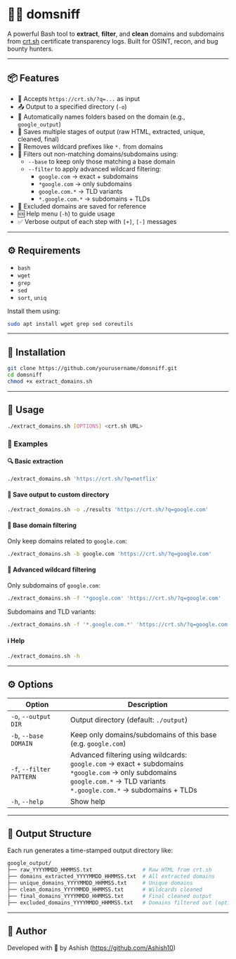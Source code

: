 # 🕵️‍♂️ domsniff

A powerful Bash tool to **extract**, **filter**, and **clean** domains and subdomains from [crt.sh](https://crt.sh/) certificate transparency logs. Built for OSINT, recon, and bug bounty hunters.

---

## 📦 Features

- 🔗 Accepts `https://crt.sh/?q=...` as input
- 📤 Output to a specified directory (`-o`)
- 📁 Automatically names folders based on the domain (e.g., `google_output`)
- 📄 Saves multiple stages of output (raw HTML, extracted, unique, cleaned, final)
- 🧹 Removes wildcard prefixes like `*.` from domains
- 🧼 Filters out non-matching domains/subdomains using:
  - `--base` to keep only those matching a base domain
  - `--filter` to apply advanced wildcard filtering:
    - `google.com` → exact + subdomains
    - `*google.com` → only subdomains
    - `google.com.*` → TLD variants
    - `*.google.com.*` → subdomains + TLDs
- 📑 Excluded domains are saved for reference
- 🆘 Help menu (`-h`) to guide usage
- ✅ Verbose output of each step with `[+]`, `[-]` messages

---

## ⚙️ Requirements

- `bash`
- `wget`
- `grep`
- `sed`
- `sort`, `uniq`

Install them using:

```bash
sudo apt install wget grep sed coreutils
````

---

## 🚀 Installation

```bash
git clone https://github.com/yourusername/domsniff.git
cd domsniff
chmod +x extract_domains.sh
```

---

## 🧪 Usage

```bash
./extract_domains.sh [OPTIONS] <crt.sh URL>
```

### 🧾 Examples

#### 🔍 Basic extraction

```bash
./extract_domains.sh 'https://crt.sh/?q=netflix'
```

#### 📂 Save output to custom directory

```bash
./extract_domains.sh -o ./results 'https://crt.sh/?q=google.com'
```

#### 🎯 Base domain filtering

Only keep domains related to `google.com`:

```bash
./extract_domains.sh -b google.com 'https://crt.sh/?q=google.com'
```

#### 🔎 Advanced wildcard filtering

Only subdomains of `google.com`:

```bash
./extract_domains.sh -f '*google.com' 'https://crt.sh/?q=google.com'
```

Subdomains and TLD variants:

```bash
./extract_domains.sh -f '*.google.com.*' 'https://crt.sh/?q=google.com'
```

#### ℹ️ Help

```bash
./extract_domains.sh -h
```

---

## ⚙️ Options

| Option                   | Description                                                                                                                                                                          |
| ------------------------ | ------------------------------------------------------------------------------------------------------------------------------------------------------------------------------------ |
| `-o`, `--output DIR`     | Output directory (default: `./output`)                                                                                                                                               |
| `-b`, `--base DOMAIN`    | Keep only domains/subdomains of this base (e.g. `google.com`)                                                                                                                        |
| `-f`, `--filter PATTERN` | Advanced filtering using wildcards:<br>`google.com` → exact + subdomains<br>`*google.com` → only subdomains<br>`google.com.*` → TLD variants<br>`*.google.com.*` → subdomains + TLDs |
| `-h`, `--help`           | Show help                                                                                                                                                                            |

---

## 🧼 Output Structure

Each run generates a time-stamped output directory like:

```bash
google_output/
├── raw_YYYYMMDD_HHMMSS.txt                # Raw HTML from crt.sh
├── domains_extracted_YYYYMMDD_HHMMSS.txt  # All extracted domains
├── unique_domains_YYYYMMDD_HHMMSS.txt     # Unique domains
├── clean_domains_YYYYMMDD_HHMMSS.txt      # Wildcards cleaned
├── final_domains_YYYYMMDD_HHMMSS.txt      # Final cleaned output
├── excluded_domains_YYYYMMDD_HHMMSS.txt   # Domains filtered out (optional)
```

---

## 🧠 Author

Developed with 🖤 by Ashish (https://github.com/Ashish10)


